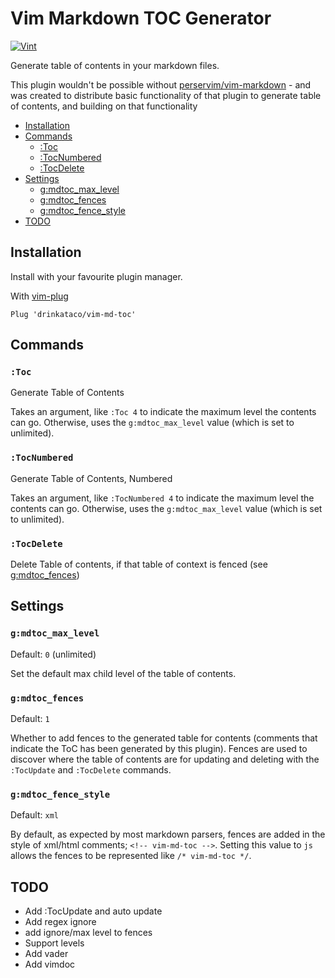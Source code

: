 # Vim Markdown TOC Generator

[![Vint](https://github.com/drinkataco/vim-md-toc/workflows/Vint/badge.svg)](https://github.com/drinkataco/vim-md-toc/actions?workflow=Vint)

Generate table of contents in your markdown files.

This plugin wouldn't be possible without [perservim/vim-markdown](https://github.com/preservim/vim-markdown) - and was created to distribute basic functionality of that plugin to generate table of contents, and building on that functionality

<!-- vim-md-toc -->
* [Installation](#installation)
* [Commands](#commands)
  * [:Toc](#toc)
  * [:TocNumbered](#tocnumbered)
  * [:TocDelete](#tocdelete)
* [Settings](#settings)
  * [g:mdtoc_max_level](#gmdtoc_max_level)
  * [g:mdtoc_fences](#gmdtoc_fences)
  * [g:mdtoc_fence_style](#gmdtoc_fence_style)
* [TODO](#todo)
<!-- vim-md-toc END -->

## Installation

Install with your favourite plugin manager.

With [vim-plug](https://github.com/junegunn/vim-plug)

```Vimscript
Plug 'drinkataco/vim-md-toc'
```

## Commands

### `:Toc`

Generate Table of Contents

Takes an argument, like `:Toc 4` to indicate the maximum level the contents can go. Otherwise, uses the `g:mdtoc_max_level` value (which is set to unlimited).

### `:TocNumbered`

Generate Table of Contents, Numbered

Takes an argument, like `:TocNumbered 4` to indicate the maximum level the contents can go. Otherwise, uses the `g:mdtoc_max_level` value (which is set to unlimited).

### `:TocDelete`

Delete Table of contents, if that table of context is fenced (see [g:mdtoc_fences](#gmdtock_fences))

## Settings

### `g:mdtoc_max_level`

Default: `0` (unlimited)

Set the default max child level of the table of contents.

### `g:mdtoc_fences`

Default: `1`

Whether to add fences to the generated table for contents (comments that indicate the ToC has been generated by this plugin). Fences are used to discover where the table of contents are for updating and deleting with the `:TocUpdate` and `:TocDelete` commands.

### `g:mdtoc_fence_style`

Default: `xml`

By default, as expected by most markdown parsers, fences are added in the style of xml/html comments; `<!-- vim-md-toc -->`. Setting this value to `js` allows the fences to be represented like `/* vim-md-toc */`.

## TODO

- Add :TocUpdate and auto update
- Add regex ignore
- add ignore/max level to fences
- Support levels
- Add vader
- Add vimdoc
